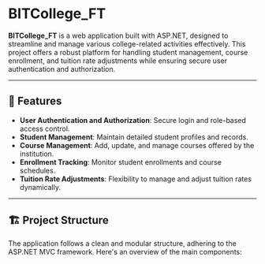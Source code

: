 # BITCollege_FT

**BITCollege_FT** is a web application built with ASP.NET, designed to streamline and manage various college-related activities effectively. This project offers a robust platform for handling student management, course enrollment, and tuition rate adjustments while ensuring secure user authentication and authorization.

---

## 🚀 Features

- **User Authentication and Authorization**: Secure login and role-based access control.
- **Student Management**: Maintain detailed student profiles and records.
- **Course Management**: Add, update, and manage courses offered by the institution.
- **Enrollment Tracking**: Monitor student enrollments and course schedules.
- **Tuition Rate Adjustments**: Flexibility to manage and adjust tuition rates dynamically.

---

## 🏗️ Project Structure

The application follows a clean and modular structure, adhering to the ASP.NET MVC framework. Here's an overview of the main components:


